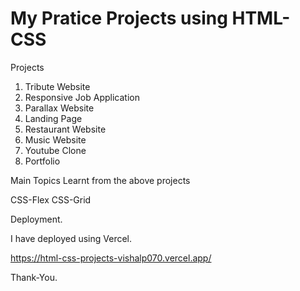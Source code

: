# My Pratice Projects using HTML-CSS
 
 Projects
 1. Tribute Website
 2. Responsive Job Application
 3. Parallax Website
 4. Landing Page
 5. Restaurant Website
 6. Music Website
 7. Youtube Clone
 8. Portfolio

Main Topics Learnt from the above projects

CSS-Flex
CSS-Grid

Deployment.

I have deployed using Vercel.

https://html-css-projects-vishalp070.vercel.app/

Thank-You.
